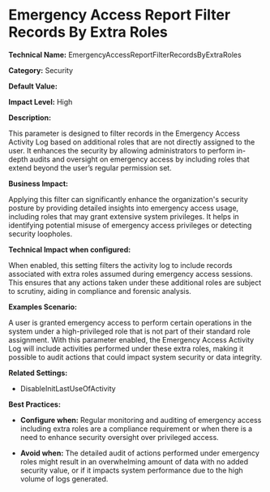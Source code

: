 # Emergency Access Report Filter Records By Extra Roles

**Technical Name:** EmergencyAccessReportFilterRecordsByExtraRoles

**Category:** Security

**Default Value:**

**Impact Level:** High

**Description:**

This parameter is designed to filter records in the Emergency Access Activity Log based on additional roles that are not directly assigned to the user. It enhances the security by allowing administrators to perform in-depth audits and oversight on emergency access by including roles that extend beyond the user’s regular permission set.

**Business Impact:**

Applying this filter can significantly enhance the organization's security posture by providing detailed insights into emergency access usage, including roles that may grant extensive system privileges. It helps in identifying potential misuse of emergency access privileges or detecting security loopholes.

**Technical Impact when configured:**

When enabled, this setting filters the activity log to include records associated with extra roles assumed during emergency access sessions. This ensures that any actions taken under these additional roles are subject to scrutiny, aiding in compliance and forensic analysis.

**Examples Scenario:**

A user is granted emergency access to perform certain operations in the system under a high-privileged role that is not part of their standard role assignment. With this parameter enabled, the Emergency Access Activity Log will include activities performed under these extra roles, making it possible to audit actions that could impact system security or data integrity.

**Related Settings:**

- DisableInitLastUseOfActivity

**Best Practices:** 

- **Configure when:** Regular monitoring and auditing of emergency access including extra roles are a compliance requirement or when there is a need to enhance security oversight over privileged access.
  
- **Avoid when:** The detailed audit of actions performed under emergency roles might result in an overwhelming amount of data with no added security value, or if it impacts system performance due to the high volume of logs generated.